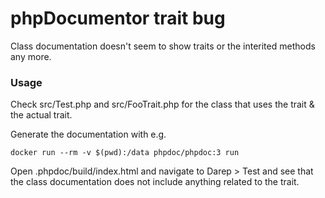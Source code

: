 # phpDocumentor trait bug

Class documentation doesn't seem to show traits or the interited methods any more.

### Usage

Check src/Test.php and src/FooTrait.php for the class that uses the trait & the actual trait.

Generate the documentation with e.g.

```
docker run --rm -v $(pwd):/data phpdoc/phpdoc:3 run
```

Open .phpdoc/build/index.html and navigate to Darep > Test and see that the class documentation does not include anything related to the trait.
